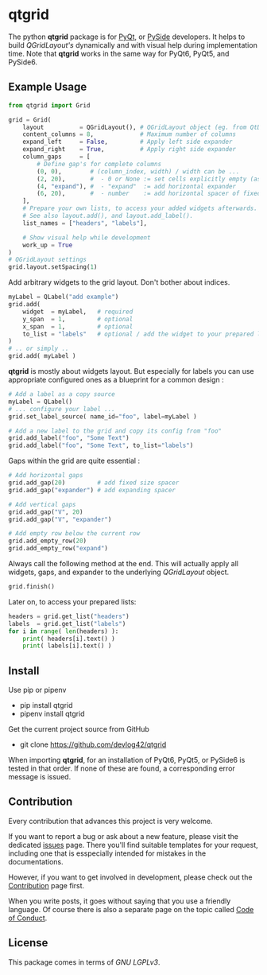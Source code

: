 # qtgrid

[1]: https://www.riverbankcomputing.com/software/pyqt/ "PyQt"
[2]: https://www.qt.io/qt-for-python                   "PySide6"
[3]: https://devlog42.github.io/qtgrid/reference/      "Reference Manual"
[4]: https://devlog42.github.io/qtgrid/tutorial/       "qtgrid Tutorial"
[5]: https://pypi.org                                  "PyPi"
[6]: https://devlog42.github.io/qtgrid/api/            "API Documentation"
[7]: https://github.com/devlog42/qtgrid/blob/main/.github/CONTRIBUTING.md    "Contributing"
[8]: https://github.com/devlog42/qtgrid/blob/main/.github/CODE_OF_CONDUCT.md "Code of Conduct"

The python **qtgrid** package is for [PyQt][1], or [PySide][2] developers. It helps to build *QGridLayout's* dynamically and with visual help during implementation time. Note that **qtgrid** works in the same way for PyQt6, PyQt5, and PySide6.

## Example Usage

```python
from qtgrid import Grid

grid = Grid(
    layout          = QGridLayout(), # QGridLayout object (eg. from QtDesigner)
    content_columns = 8,             # Maximum number of columns
    expand_left     = False,         # Apply left side expander
    expand_right    = True,          # Apply right side expander
    column_gaps     = [
        # Define gap's for complete columns
        (0, 0),        # (column_index, width) / width can be ...
        (2, 20),       #  - 0 or None := set cells explicitly empty (as is)
        (4, "expand"), #  - "expand"  := add horizontal expander
        (6, 20),       #  - number    := add horizontal spacer of fixed size
    ],
    # Prepare your own lists, to access your added widgets afterwards.
    # See also layout.add(), and layout.add_label().
    list_names = ["headers", "labels"],

    # Show visual help while development
    work_up = True
)
# QGridLayout settings
grid.layout.setSpacing(1)
```

Add arbitrary widgets to the grid layout. Don't bother about indices.

```python
myLabel = QLabel("add example")
grid.add(
    widget  = myLabel,   # required
    y_span  = 1,         # optional
    x_span  = 1,         # optional
    to_list = "labels"   # optional / add the widget to your prepared list named "labels"
)
# .. or simply ..
grid.add( myLabel )
```

**qtgrid** is mostly about widgets layout. But especially for labels you can use appropriate configured ones as a blueprint for a common design :

```python
# Add a label as a copy source
myLabel = QLabel()
# ... configure your label ...
grid.set_label_source( name_id="foo", label=myLabel )

# Add a new label to the grid and copy its config from "foo"
grid.add_label("foo", "Some Text")
grid.add_label("foo", "Some Text", to_list="labels")
```

Gaps within the grid are quite essential :

```python
# Add horizontal gaps
grid.add_gap(20)         # add fixed size spacer
grid.add_gap("expander") # add expanding spacer

# Add vertical gaps
grid.add_gap("V", 20)
grid.add_gap("V", "expander")

# Add empty row below the current row
grid.add_empty_row(20)
grid.add_empty_row("expand")
```

Always call the following method at the end. This will actually apply all widgets, gaps, and expander to the underlying *QGridLayout* object.

```python
grid.finish()
```

Later on, to access your prepared lists:

```python
headers = grid.get_list("headers")
labels  = grid.get_list("labels")
for i in range( len(headers) ):
    print( headers[i].text() )
    print( labels[i].text() )
```
## Install

Use pip or pipenv

- pip install qtgrid
- pipenv install qtgrid

Get the current project source from GitHub

- git clone https://github.com/devlog42/qtgrid

When importing **qtgrid**, for an installation of PyQt6, PyQt5, or PySide6 is tested in that order. If none of these are found, a corresponding error message is issued.

## Contribution

Every contribution that advances this project is very welcome.

If you want to report a bug or ask about a new feature, please visit the dedicated [issues][5] page. There you'll find suitable templates for your request, including one that is esspecially intended for mistakes in the documentations.

However, if you want to get involved in development, please check out the [Contribution][7] page first.

When you write posts, it goes without saying that you use a friendly language. Of course there is also a separate page on the topic called [Code of Conduct][8].

## License

This package comes in terms of *GNU LGPLv3*.
